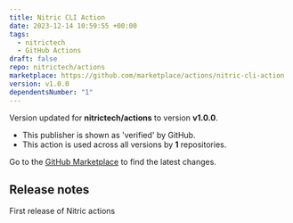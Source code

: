 ```yaml
---
title: Nitric CLI Action
date: 2023-12-14 10:59:55 +00:00
tags:
  - nitrictech
  - GitHub Actions
draft: false
repo: nitrictech/actions
marketplace: https://github.com/marketplace/actions/nitric-cli-action
version: v1.0.0
dependentsNumber: "1"
---
```



Version updated for **nitrictech/actions** to version **v1.0.0**.
- This publisher is shown as 'verified' by GitHub.
- This action is used across all versions by **1** repositories.

Go to the [GitHub Marketplace](https://github.com/marketplace/actions/nitric-cli-action) to find the latest changes.

## Release notes

First release of Nitric actions

